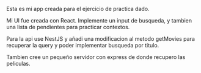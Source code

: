 Esta es mi app creada para el ejercicio de practica dado.

Mi UI fue creada con React. Implemente un input de busqueda, y tambien una lista de pendientes para practicar contextos.

Para la api use NestJS y añadi una modificacion al metodo getMovies para recuperar la query y poder implementar busqueda por titulo.

Tambien cree un pequeño servidor con express de donde recupero las peliculas.
